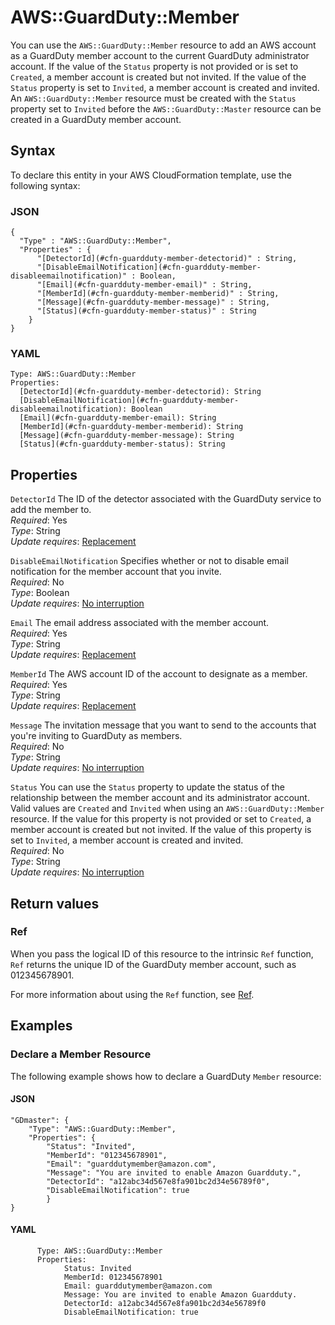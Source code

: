 # AWS::GuardDuty::Member<a name="aws-resource-guardduty-member"></a>

You can use the `AWS::GuardDuty::Member` resource to add an AWS account as a GuardDuty member account to the current GuardDuty administrator account\. If the value of the `Status` property is not provided or is set to `Created`, a member account is created but not invited\. If the value of the `Status` property is set to `Invited`, a member account is created and invited\. An `AWS::GuardDuty::Member` resource must be created with the `Status` property set to `Invited` before the `AWS::GuardDuty::Master` resource can be created in a GuardDuty member account\.

## Syntax<a name="aws-resource-guardduty-member-syntax"></a>

To declare this entity in your AWS CloudFormation template, use the following syntax:

### JSON<a name="aws-resource-guardduty-member-syntax.json"></a>

```
{
  "Type" : "AWS::GuardDuty::Member",
  "Properties" : {
      "[DetectorId](#cfn-guardduty-member-detectorid)" : String,
      "[DisableEmailNotification](#cfn-guardduty-member-disableemailnotification)" : Boolean,
      "[Email](#cfn-guardduty-member-email)" : String,
      "[MemberId](#cfn-guardduty-member-memberid)" : String,
      "[Message](#cfn-guardduty-member-message)" : String,
      "[Status](#cfn-guardduty-member-status)" : String
    }
}
```

### YAML<a name="aws-resource-guardduty-member-syntax.yaml"></a>

```
Type: AWS::GuardDuty::Member
Properties: 
  [DetectorId](#cfn-guardduty-member-detectorid): String
  [DisableEmailNotification](#cfn-guardduty-member-disableemailnotification): Boolean
  [Email](#cfn-guardduty-member-email): String
  [MemberId](#cfn-guardduty-member-memberid): String
  [Message](#cfn-guardduty-member-message): String
  [Status](#cfn-guardduty-member-status): String
```

## Properties<a name="aws-resource-guardduty-member-properties"></a>

`DetectorId`  <a name="cfn-guardduty-member-detectorid"></a>
The ID of the detector associated with the GuardDuty service to add the member to\.  
*Required*: Yes  
*Type*: String  
*Update requires*: [Replacement](https://docs.aws.amazon.com/AWSCloudFormation/latest/UserGuide/using-cfn-updating-stacks-update-behaviors.html#update-replacement)

`DisableEmailNotification`  <a name="cfn-guardduty-member-disableemailnotification"></a>
Specifies whether or not to disable email notification for the member account that you invite\.  
*Required*: No  
*Type*: Boolean  
*Update requires*: [No interruption](https://docs.aws.amazon.com/AWSCloudFormation/latest/UserGuide/using-cfn-updating-stacks-update-behaviors.html#update-no-interrupt)

`Email`  <a name="cfn-guardduty-member-email"></a>
The email address associated with the member account\.  
*Required*: Yes  
*Type*: String  
*Update requires*: [Replacement](https://docs.aws.amazon.com/AWSCloudFormation/latest/UserGuide/using-cfn-updating-stacks-update-behaviors.html#update-replacement)

`MemberId`  <a name="cfn-guardduty-member-memberid"></a>
The AWS account ID of the account to designate as a member\.  
*Required*: Yes  
*Type*: String  
*Update requires*: [Replacement](https://docs.aws.amazon.com/AWSCloudFormation/latest/UserGuide/using-cfn-updating-stacks-update-behaviors.html#update-replacement)

`Message`  <a name="cfn-guardduty-member-message"></a>
The invitation message that you want to send to the accounts that you're inviting to GuardDuty as members\.  
*Required*: No  
*Type*: String  
*Update requires*: [No interruption](https://docs.aws.amazon.com/AWSCloudFormation/latest/UserGuide/using-cfn-updating-stacks-update-behaviors.html#update-no-interrupt)

`Status`  <a name="cfn-guardduty-member-status"></a>
You can use the `Status` property to update the status of the relationship between the member account and its administrator account\. Valid values are `Created` and `Invited` when using an `AWS::GuardDuty::Member` resource\. If the value for this property is not provided or set to `Created`, a member account is created but not invited\. If the value of this property is set to `Invited`, a member account is created and invited\.  
*Required*: No  
*Type*: String  
*Update requires*: [No interruption](https://docs.aws.amazon.com/AWSCloudFormation/latest/UserGuide/using-cfn-updating-stacks-update-behaviors.html#update-no-interrupt)

## Return values<a name="aws-resource-guardduty-member-return-values"></a>

### Ref<a name="aws-resource-guardduty-member-return-values-ref"></a>

 When you pass the logical ID of this resource to the intrinsic `Ref` function, `Ref` returns the unique ID of the GuardDuty member account, such as 012345678901\.

For more information about using the `Ref` function, see [Ref](https://docs.aws.amazon.com/AWSCloudFormation/latest/UserGuide/intrinsic-function-reference-ref.html)\.

## Examples<a name="aws-resource-guardduty-member--examples"></a>



### Declare a Member Resource<a name="aws-resource-guardduty-member--examples--Declare_a_Member_Resource"></a>

The following example shows how to declare a GuardDuty `Member` resource:

#### JSON<a name="aws-resource-guardduty-member--examples--Declare_a_Member_Resource--json"></a>

```
"GDmaster": {
    "Type": "AWS::GuardDuty::Member",
    "Properties": {
        "Status": "Invited",    
        "MemberId": "012345678901",
        "Email": "guarddutymember@amazon.com",
        "Message": "You are invited to enable Amazon Guardduty.",
        "DetectorId": "a12abc34d567e8fa901bc2d34e56789f0",
        "DisableEmailNotification": true
        }
}
```

#### YAML<a name="aws-resource-guardduty-member--examples--Declare_a_Member_Resource--yaml"></a>

```
      Type: AWS::GuardDuty::Member
      Properties:
            Status: Invited
            MemberId: 012345678901
            Email: guarddutymember@amazon.com
            Message: You are invited to enable Amazon Guardduty.
            DetectorId: a12abc34d567e8fa901bc2d34e56789f0
            DisableEmailNotification: true
```